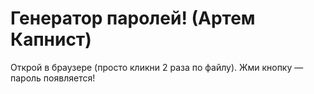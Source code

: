 # Генератор паролей! (Артем Капнист)
Открой в браузере (просто кликни 2 раза по файлу).
Жми кнопку — пароль появляется!
